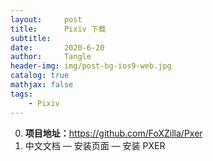 ```yaml
---
layout:     post
title:      Pixiv 下载
subtitle:   
date:       2020-6-20
author:     Tangle
header-img: img/post-bg-ios9-web.jpg
catalog: true
mathjax: false
tags:
    - Pixiv
---
```


0. **项目地址：**<https://github.com/FoXZilla/Pxer>
0. 中文文档 — 安装页面 — 安装 PXER
